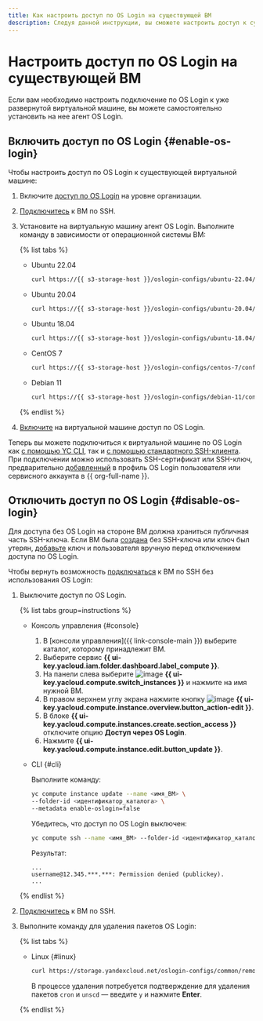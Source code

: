 ```yaml
---
title: Как настроить доступ по OS Login на существующей ВМ
description: Следуя данной инструкции, вы сможете настроить доступ к существующей виртуальной машине по OS Login.
---
```


# Настроить доступ по OS Login на существующей ВМ

Если вам необходимо настроить подключение по OS Login к уже развернутой виртуальной машине, вы можете самостоятельно установить на нее агент OS Login.

## Включить доступ по OS Login {#enable-os-login}

Чтобы настроить доступ по OS Login к существующей виртуальной машине:

1. Включите [доступ по OS Login](../../../organization/operations/os-login-access.md) на уровне организации.

1. [Подключитесь](./ssh.md#vm-connect) к ВМ по SSH.

1. Установите на виртуальную машину агент OS Login. Выполните команду в зависимости от операционной системы ВМ:

    {% list tabs %}

    - Ubuntu 22.04

      ```bash
      curl https://{{ s3-storage-host }}/oslogin-configs/ubuntu-22.04/config_oslogin.sh | bash
      ```

    - Ubuntu 20.04

      ```bash
      curl https://{{ s3-storage-host }}/oslogin-configs/ubuntu-20.04/config_oslogin.sh | bash
      ```

    - Ubuntu 18.04

      ```bash
      curl https://{{ s3-storage-host }}/oslogin-configs/ubuntu-18.04/config_oslogin.sh | bash
      ```

    - CentOS 7

      ```bash
      curl https://{{ s3-storage-host }}/oslogin-configs/centos-7/config_oslogin.sh | bash
      ```

    - Debian 11

      ```bash
      curl https://{{ s3-storage-host }}/oslogin-configs/debian-11/config_oslogin.sh | bash
      ```

    {% endlist %}

1. [Включите](../vm-control/vm-update.md#enable-oslogin-access) на виртуальной машине доступ по OS Login.

Теперь вы можете подключиться к виртуальной машине по OS Login как [с помощью YC CLI](os-login.md#connect-with-yc-cli), так и [с помощью стандартного SSH-клиента](os-login.md#connect-with-ssh-client). При подключении можно использовать SSH-сертификат или SSH-ключ, предварительно [добавленный](../../../organization/operations/add-ssh.md) в профиль OS Login пользователя или сервисного аккаунта в {{ org-full-name }}.

## Отключить доступ по OS Login {#disable-os-login}

Для доступа без OS Login на стороне ВМ должна храниться публичная часть SSH-ключа. Если ВМ была [создана](../../../compute/operations/vm-create/create-linux-vm.md) без SSH-ключа или ключ был утерян, [добавьте](../../../compute/operations/vm-connect/recovery-access.md#ssh-recovery) ключ и пользователя вручную перед отключением доступа по OS Login.

Чтобы вернуть возможность [подключаться](ssh.md) к ВМ по SSH без использования OS Login:

1. Выключите доступ по OS Login.

    {% list tabs group=instructions %}

    - Консоль управления {#console}

        1. В [консоли управления]({{ link-console-main }}) выберите каталог, которому принадлежит ВМ.
        1. Выберите сервис **{{ ui-key.yacloud.iam.folder.dashboard.label_compute }}**.
        1. На панели слева выберите ![image](../../../_assets/console-icons/server.svg) **{{ ui-key.yacloud.compute.switch_instances }}** и нажмите на имя нужной ВМ.
        1. В правом верхнем углу экрана нажмите кнопку ![image](../../../_assets/console-icons/pencil.svg) **{{ ui-key.yacloud.compute.instance.overview.button_action-edit }}**.
        1. В блоке **{{ ui-key.yacloud.compute.instances.create.section_access }}** отключите опцию **Доступ через OS Login**.
        1. Нажмите **{{ ui-key.yacloud.compute.instance.edit.button_update }}**.

    - CLI {#cli}

      Выполните команду:

      ```bash
      yc compute instance update --name <имя_ВМ> \
      --folder-id <идентификатор_каталога> \
      --metadata enable-oslogin=false
      ```

      Убедитесь, что доступ по OS Login выключен:

      ```bash
      yc compute ssh --name <имя_ВМ> --folder-id <идентификатор_каталога>
      ```

      Результат:

      ```text
      ...
      username@12.345.***.***: Permission denied (publickey).
      ...
      ```

    {% endlist %}

1. [Подключитесь](./ssh.md#vm-connect) к ВМ по SSH.

1. Выполните команду для удаления пакетов OS Login:

    {% list tabs %}

    - Linux {#linux}

      ```bash
      curl https://storage.yandexcloud.net/oslogin-configs/common/remove_oslogin.sh | bash
      ```

      В процессе удаления потребуется подтверждение для удаления пакетов `cron` и `unscd` — введите `y` и нажмите **Enter**.

    {% endlist %}